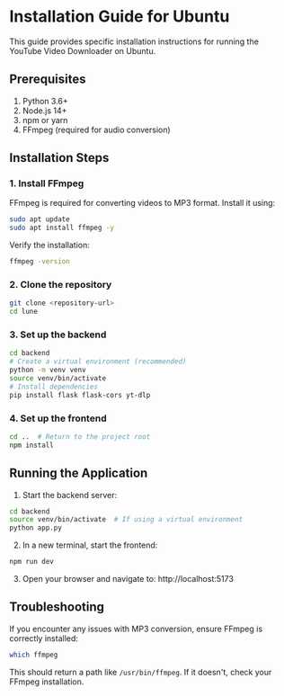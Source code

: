# Installation Guide for Ubuntu

This guide provides specific installation instructions for running the YouTube Video Downloader on Ubuntu.

## Prerequisites

1. Python 3.6+
2. Node.js 14+
3. npm or yarn
4. FFmpeg (required for audio conversion)

## Installation Steps

### 1. Install FFmpeg

FFmpeg is required for converting videos to MP3 format. Install it using:

```bash
sudo apt update
sudo apt install ffmpeg -y
```

Verify the installation:

```bash
ffmpeg -version
```

### 2. Clone the repository

```bash
git clone <repository-url>
cd lune
```

### 3. Set up the backend

```bash
cd backend
# Create a virtual environment (recommended)
python -m venv venv
source venv/bin/activate
# Install dependencies
pip install flask flask-cors yt-dlp
```

### 4. Set up the frontend

```bash
cd ..  # Return to the project root
npm install
```

## Running the Application

1. Start the backend server:
```bash
cd backend
source venv/bin/activate  # If using a virtual environment
python app.py
```

2. In a new terminal, start the frontend:
```bash
npm run dev
```

3. Open your browser and navigate to: http://localhost:5173

## Troubleshooting

If you encounter any issues with MP3 conversion, ensure FFmpeg is correctly installed:

```bash
which ffmpeg
```

This should return a path like `/usr/bin/ffmpeg`. If it doesn't, check your FFmpeg installation.
